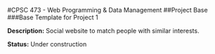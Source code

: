 #CPSC 473 - Web Programming & Data Management
##Project Base
###Base Template for Project 1

__Description:__ Social website to match people with similar interests.

__Status:__ Under construction
